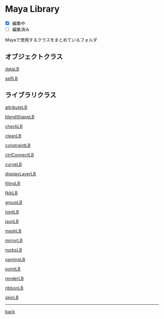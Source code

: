 # Maya Library
- [x] 編集中
- [ ] 編集済み

Mayaで使用するクラスをまとめているフォルダ

## オブジェクトクラス

[dataLB]()

[selfLB]()

## ライブラリクラス

[attributeLB](/maya/library/_document/attributeLB.md)

[blendShapeLB](/maya/library/_document/blendshapeLB.md)

[checkLB](/maya/library/_document/checkLB.md)

[cleanLB](/maya/library/_document/cleanLB.md)

[constraintLB](/maya/library/_document/constraintLB.md)

[ctrlConnectLB](/maya/library/_document/ctrlConnectLB.md)

[curveLB](/maya/library/_document/curveLB.md)

[displayLayerLB](/maya/library/_document/displayLayerLB.md)

[filingLB](/maya/library/_document/filingLB.md)

[fkikLB](/maya/library/_document/fkikLB.md)

[groupLB](/maya/library/_document/groupLB.md)

[jointLB](/maya/library/_document/jointLB.md)

[jsonLB](/maya/library/_document/jsonLB.md)

[meshLB](/maya/library/_document/meshLB.md)

[mirrorLB](/maya/library/_document/mirrorLB.md)

[nurbsLB](/maya/library/_document/namingLB.md)

[namingLB](/maya/library/_document/namingLB.md)

[pointLB](/maya/library/_document/pointLB.md)

[renderLB](/maya/library/_document/renderLB.md)

[ribbonLB](/maya/library/_document/ribbonLB.md)

[skinLB](/maya/library/_document/skinLB.md)

---
[back](../README.md)